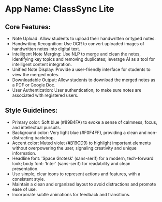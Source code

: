 # **App Name**: ClassSync Lite

## Core Features:

- Note Upload: Allow students to upload their handwritten or typed notes.
- Handwriting Recognition: Use OCR to convert uploaded images of handwritten notes into digital text.
- Intelligent Note Merging: Use NLP to merge and clean the notes, identifying key topics and removing duplicates; leverage AI as a tool for intelligent content integration.
- Unified Note Display: Provide a user-friendly interface for students to view the merged notes.
- Downloadable Output: Allow students to download the merged notes as a PDF or Google Doc.
- User Authentication: User authentication, to make sure notes are associated with registered users.

## Style Guidelines:

- Primary color: Soft blue (#89B4FA) to evoke a sense of calmness, focus, and intellectual pursuits.
- Background color: Very light blue (#F0F4FF), providing a clean and non-distracting backdrop.
- Accent color: Muted violet (#B19CD9) to highlight important elements without overpowering the user, signaling creativity and unique information.
- Headline font: 'Space Grotesk' (sans-serif) for a modern, tech-forward look; body font: 'Inter' (sans-serif) for readability and clean presentation.
- Use simple, clear icons to represent actions and features, with a consistent style.
- Maintain a clean and organized layout to avoid distractions and promote ease of use.
- Incorporate subtle animations for feedback and transitions.
